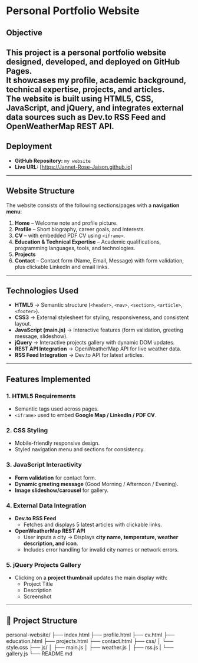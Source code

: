 # Personal Portfolio Website 

##  Objective
This project is a **personal portfolio website** designed, developed, and deployed on **GitHub Pages**.  
It showcases my **profile, academic background, technical expertise, projects, and articles**.  
The website is built using **HTML5, CSS, JavaScript, and jQuery**, and integrates **external data sources** such as **Dev.to RSS Feed** and **OpenWeatherMap REST API**.
---
##  Deployment
- **GitHub Repository:** `my website`
- **Live URL:** [https://Jannet-Rose-Jaison.github.io]  

---

##  Website Structure
The website consists of the following sections/pages with a **navigation menu**:

1. **Home** – Welcome note and profile picture.  
2. **Profile** – Short biography, career goals, and interests.  
3. **CV** – with embedded PDF CV using `<iframe>`.  
4. **Education & Technical Expertise** – Academic qualifications, programming languages, tools, and technologies.  
5. **Projects**  
6. **Contact** – Contact form (Name, Email, Message) with form validation, plus clickable LinkedIn and email links.

---

##  Technologies Used
- **HTML5** → Semantic structure (`<header>`, `<nav>`, `<section>`, `<article>`, `<footer>`).  
- **CSS3** → External stylesheet for styling, responsiveness, and consistent layout.  
- **JavaScript (main.js)** → Interactive features (form validation, greeting message, slideshow).  
- **jQuery** → Interactive projects gallery with dynamic DOM updates.  
- **REST API Integration** → OpenWeatherMap API for live weather data.  
- **RSS Feed Integration** → Dev.to API for latest articles.  

---

##  Features Implemented
### 1. HTML5 Requirements
- Semantic tags used across pages.
- `<iframe>` used to embed **Google Map / LinkedIn / PDF CV**.

### 2. CSS Styling
- Mobile-friendly responsive design.
- Styled navigation menu and sections for consistency.

### 3. JavaScript Interactivity
- **Form validation** for contact form.  
- **Dynamic greeting message** (Good Morning / Afternoon / Evening).  
- **Image slideshow/carousel** for gallery.  

### 4. External Data Integration
- **Dev.to RSS Feed**
  - Fetches and displays 5 latest articles with clickable links.  
- **OpenWeatherMap REST API**
  - User inputs a city → Displays **city name, temperature, weather description, and icon**.  
  - Includes error handling for invalid city names or network errors.  

### 5. jQuery Projects Gallery
- Clicking on a **project thumbnail** updates the main display with:
  - Project Title
  - Description
  - Screenshot  

---

## 📂 Project Structure
personal-website/
├── index.html
├── profile.html
├── cv.html
├── education.html
├── projects.html
├── contact.html
├── css/
│   └── style.css
├── js/
│   ├── main.js
│   ├── weather.js
│   ├── rss.js
|   └── gallery.js
└── README.md


